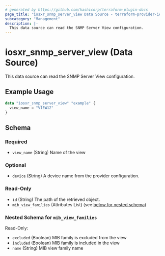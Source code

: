 ```yaml
---
# generated by https://github.com/hashicorp/terraform-plugin-docs
page_title: "iosxr_snmp_server_view Data Source - terraform-provider-iosxr"
subcategory: "Management"
description: |-
  This data source can read the SNMP Server View configuration.
---
```


# iosxr_snmp_server_view (Data Source)

This data source can read the SNMP Server View configuration.

## Example Usage

```terraform
data "iosxr_snmp_server_view" "example" {
  view_name = "VIEW12"
}
```

<!-- schema generated by tfplugindocs -->
## Schema

### Required

- `view_name` (String) Name of the view

### Optional

- `device` (String) A device name from the provider configuration.

### Read-Only

- `id` (String) The path of the retrieved object.
- `mib_view_families` (Attributes List) (see [below for nested schema](#nestedatt--mib_view_families))

<a id="nestedatt--mib_view_families"></a>
### Nested Schema for `mib_view_families`

Read-Only:

- `excluded` (Boolean) MIB family is excluded from the view
- `included` (Boolean) MIB family is included in the view
- `name` (String) MIB view family name
